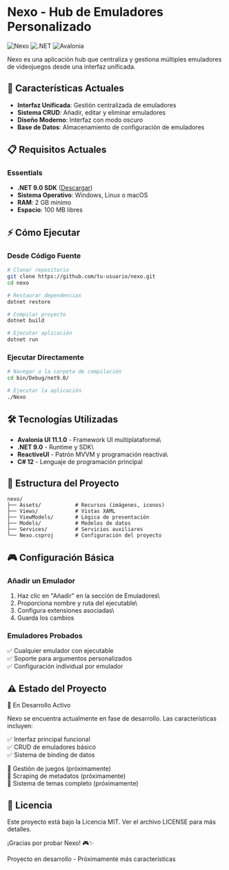 # Nexo - Hub de Emuladores Personalizado

![Nexo](https://img.shields.io/badge/Estado-Desarrollo%20Activo-brightgreen)
![.NET](https://img.shields.io/badge/.NET-9.0-purple)
![Avalonia](https://img.shields.io/badge/Avalonia-11.1.0-blue)

Nexo es una aplicación hub que centraliza y gestiona múltiples
emuladores de videojuegos desde una interfaz unificada.

## 🚀 Características Actuales

-   **Interfaz Unificada**: Gestión centralizada de emuladores
-   **Sistema CRUD**: Añadir, editar y eliminar emuladores
-   **Diseño Moderno**: Interfaz con modo oscuro
-   **Base de Datos**: Almacenamiento de configuración de emuladores

## 📋 Requisitos Actuales

### Essentials

-   **.NET 9.0 SDK**
    ([Descargar](https://dotnet.microsoft.com/download/dotnet/9.0))
-   **Sistema Operativo**: Windows, Linux o macOS
-   **RAM**: 2 GB mínimo
-   **Espacio**: 100 MB libres

## ⚡ Cómo Ejecutar

### Desde Código Fuente

``` bash
# Clonar repositorio
git clone https://github.com/tu-usuario/nexo.git
cd nexo

# Restaurar dependencias
dotnet restore

# Compilar proyecto
dotnet build

# Ejecutar aplicación
dotnet run
```

### Ejecutar Directamente

``` bash
# Navegar a la carpeta de compilación
cd bin/Debug/net9.0/

# Ejecutar la aplicación
./Nexo
```

## 🛠️ Tecnologías Utilizadas

-   **Avalonia UI 11.1.0** - Framework UI multiplataforma\
-   **.NET 9.0** - Runtime y SDK\
-   **ReactiveUI** - Patrón MVVM y programación reactiva\
-   **C# 12** - Lenguaje de programación principal

## 📁 Estructura del Proyecto

    nexo/
    ├── Assets/           # Recursos (imágenes, iconos)
    ├── Views/            # Vistas XAML
    ├── ViewModels/       # Lógica de presentación
    ├── Models/           # Modelos de datos
    ├── Services/         # Servicios auxiliares
    └── Nexo.csproj       # Configuración del proyecto

## 🎮 Configuración Básica

### Añadir un Emulador

1.  Haz clic en "Añadir" en la sección de Emuladores\
2.  Proporciona nombre y ruta del ejecutable\
3.  Configura extensiones asociadas\
4.  Guarda los cambios

### Emuladores Probados

✅ Cualquier emulador con ejecutable\
✅ Soporte para argumentos personalizados\
✅ Configuración individual por emulador

## ⚠️ Estado del Proyecto

🚧 En Desarrollo Activo

Nexo se encuentra actualmente en fase de desarrollo. Las características
incluyen:

✅ Interfaz principal funcional\
✅ CRUD de emuladores básico\
✅ Sistema de binding de datos

🚧 Gestión de juegos (próximamente)\
🚧 Scraping de metadatos (próximamente)\
🚧 Sistema de temas completo (próximamente)

## 📄 Licencia

Este proyecto está bajo la Licencia MIT. Ver el archivo LICENSE para más
detalles.

¡Gracias por probar Nexo! 🎮✨

Proyecto en desarrollo - Próximamente más características